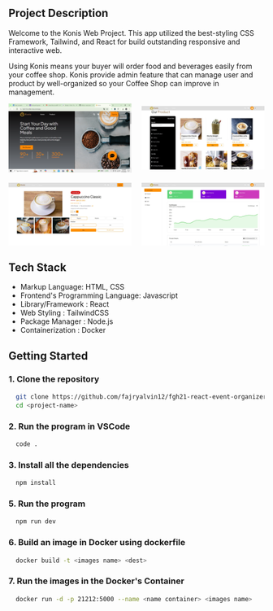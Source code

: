 <h2>Project Description</h2>

Welcome to the Konis Web Project. This app utilized the best-styling CSS Framework, Tailwind, and React for build outstanding responsive and interactive web.

Using Konis means your buyer will order food and beverages easily from your coffee shop. Konis provide admin feature that can manage user and product by well-organized so your Coffee Shop can improve in management.

<div style="display: grid; grid-template-columns: repeat(2, 1fr); gap: 20px; grid-template-rows: auto auto; align-items: center; justify-items: center">
  <img src="/src/img/Konis_home.png" alt="home" width="300">
  <img src="/src/img/Konis_catalog.jpg" alt="catalog" width="300">
  <img src="/src/img/Konis_order.jpg" alt="order" width="300">
  <img src="/src/img/Konis_dashboard.jpg" alt="dashboard" width="300">
</div>

<h2>Tech Stack</h2>

- Markup Language: HTML, CSS
- Frontend's Programming Language: Javascript
- Library/Framework : React
- Web Styling : TailwindCSS
- Package Manager : Node.js
- Containerization : Docker

<h2>Getting Started</h2>

<h3>1. Clone the repository</h3>
  
```sh
  git clone https://github.com/fajryalvin12/fgh21-react-event-organizer.git
  cd <project-name>
```

<h3>2. Run the program in VSCode</h3>

```sh
  code .
```

<h3>3. Install all the dependencies</h3>

```sh
  npm install
```

<h3>5. Run the program</h3>

```sh
  npm run dev
```

<h3>6. Build an image in Docker using dockerfile</h3>

```sh
  docker build -t <images name> <dest>
```

<h3>7. Run the images in the Docker's Container</h3>

```sh
  docker run -d -p 21212:5000 --name <name container> <images name>
```
